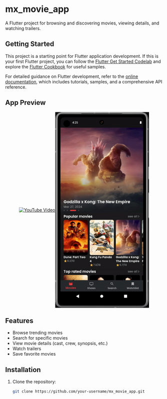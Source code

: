 # mx_movie_app

A Flutter project for browsing and discovering movies, viewing details, and watching trailers.

## Getting Started

This project is a starting point for Flutter application development. If this is your first Flutter project, you can follow the [Flutter Get Started Codelab](https://docs.flutter.dev/get-started/codelab) and explore the [Flutter Cookbook](https://docs.flutter.dev/cookbook) for useful samples.

For detailed guidance on Flutter development, refer to the [online documentation](https://docs.flutter.dev/), which includes tutorials, samples, and a comprehensive API reference.

## App Preview

<div style="display:flex; justify-content:center; align-items:center;">
  <a href="https://www.youtube.com/watch?v=BmfQ0o0F9lQ">
    <img src="https://img.youtube.com/vi/BmfQ0o0F9lQ/0.jpg" alt="YouTube Video" width="300"/>
  </a>
  <img src="https://github.com/AIdevol/Mx-Movie-app/blob/main/assets/images/Mx_movie_app-ezgif.com-video-to-gif-converter.gif" alt="GIF Preview" width="300" hieght = '200'/>
</div>

## Features

- Browse trending movies
- Search for specific movies
- View movie details (cast, crew, synopsis, etc.)
- Watch trailers
- Save favorite movies

## Installation

1. Clone the repository:

   ```bash
   git clone https://github.com/your-username/mx_movie_app.git
